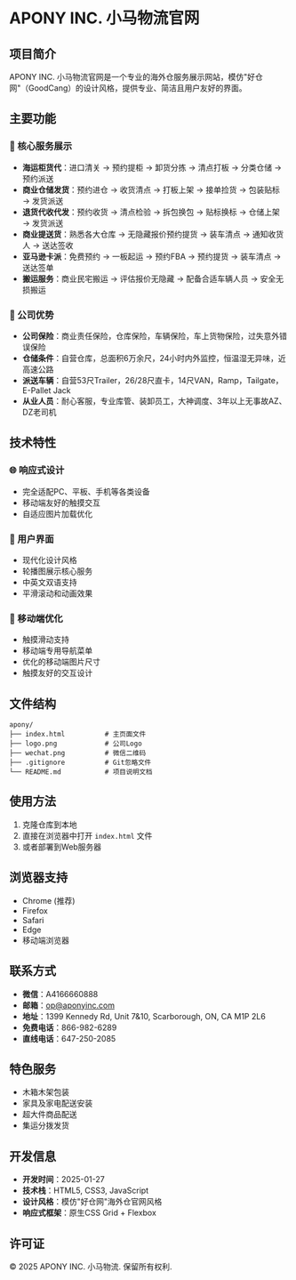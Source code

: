 # APONY INC. 小马物流官网

## 项目简介

APONY INC. 小马物流官网是一个专业的海外仓服务展示网站，模仿"好仓网"（GoodCang）的设计风格，提供专业、简洁且用户友好的界面。

## 主要功能

### 🚢 核心服务展示
- **海运柜货代**：进口清关 → 预约提柜 → 卸货分拣 → 清点打板 → 分类仓储 → 预约派送
- **商业仓储发货**：预约进仓 → 收货清点 → 打板上架 → 接单捡货 → 包装贴标 → 发货派送
- **退货代收代发**：预约收货 → 清点检验 → 拆包换包 → 贴标换标 → 仓储上架 → 发货派送
- **商业提送货**：熟悉各大仓库 → 无隐藏报价预约提货 → 装车清点 → 通知收货人 → 送达签收
- **亚马逊卡派**：免费预约 → 一板起运 → 预约FBA → 预约提货 → 装车清点 → 送达签单
- **搬运服务**：商业民宅搬运 → 评估报价无隐藏 → 配备合适车辆人员 → 安全无损搬运

### 🏢 公司优势
- **公司保险**：商业责任保险，仓库保险，车辆保险，车上货物保险，过失意外错误保险
- **仓储条件**：自营仓库，总面积6万余尺，24小时内外监控，恒温湿无异味，近高速公路
- **派送车辆**：自营53尺Trailer，26/28尺直卡，14尺VAN，Ramp，Tailgate，E-Pallet Jack
- **从业人员**：耐心客服，专业库管、装卸员工，大神调度、3年以上无事故AZ、DZ老司机

## 技术特性

### 🌐 响应式设计
- 完全适配PC、平板、手机等各类设备
- 移动端友好的触摸交互
- 自适应图片加载优化

### 🎨 用户界面
- 现代化设计风格
- 轮播图展示核心服务
- 中英文双语支持
- 平滑滚动和动画效果

### 📱 移动端优化
- 触摸滑动支持
- 移动端专用导航菜单
- 优化的移动端图片尺寸
- 触摸友好的交互设计

## 文件结构

```
apony/
├── index.html          # 主页面文件
├── logo.png            # 公司Logo
├── wechat.png          # 微信二维码
├── .gitignore          # Git忽略文件
└── README.md           # 项目说明文档
```

## 使用方法

1. 克隆仓库到本地
2. 直接在浏览器中打开 `index.html` 文件
3. 或者部署到Web服务器

## 浏览器支持

- Chrome (推荐)
- Firefox
- Safari
- Edge
- 移动端浏览器

## 联系方式

- **微信**：A4166660888
- **邮箱**：op@aponyinc.com
- **地址**：1399 Kennedy Rd, Unit 7&10, Scarborough, ON, CA M1P 2L6
- **免费电话**：866-982-6289
- **直线电话**：647-250-2085

## 特色服务

- 木箱木架包装
- 家具及家电配送安装
- 超大件商品配送
- 集运分拨发货

## 开发信息

- **开发时间**：2025-01-27
- **技术栈**：HTML5, CSS3, JavaScript
- **设计风格**：模仿"好仓网"海外仓官网风格
- **响应式框架**：原生CSS Grid + Flexbox

## 许可证

© 2025 APONY INC. 小马物流. 保留所有权利.
